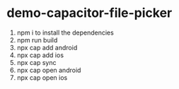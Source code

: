 # demo-capacitor-file-picker

1. npm i to install the dependencies
2. npm run build
3. npx cap add android
4. npx cap add ios
5. npx cap sync
6. npx cap open android
7. npx cap open ios
